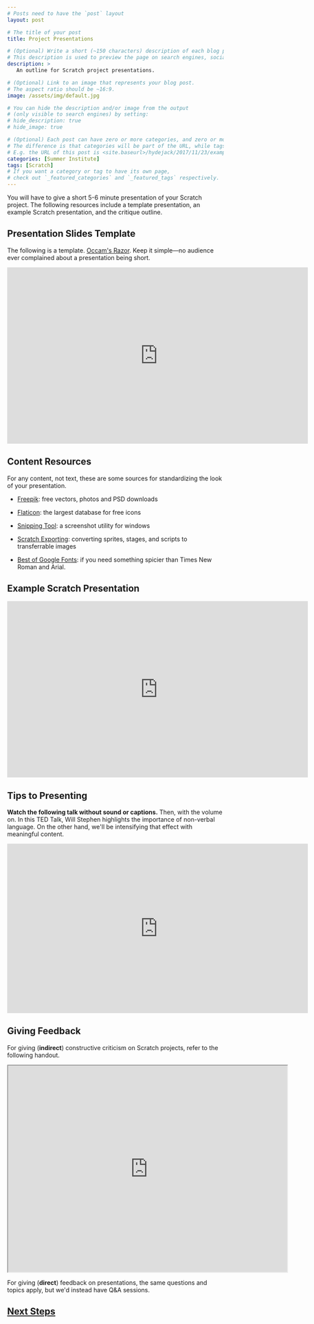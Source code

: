```yaml
---
# Posts need to have the `post` layout
layout: post

# The title of your post
title: Project Presentations

# (Optional) Write a short (~150 characters) description of each blog post.
# This description is used to preview the page on search engines, social media, etc.
description: >
   An outline for Scratch project presentations.

# (Optional) Link to an image that represents your blog post.
# The aspect ratio should be ~16:9.
image: /assets/img/default.jpg

# You can hide the description and/or image from the output
# (only visible to search engines) by setting:
# hide_description: true
# hide_image: true

# (Optional) Each post can have zero or more categories, and zero or more tags.
# The difference is that categories will be part of the URL, while tags will not.
# E.g. the URL of this post is <site.baseurl>/hydejack/2017/11/23/example-content/
categories: [Summer Institute]
tags: [Scratch]
# If you want a category or tag to have its own page,
# check out `_featured_categories` and `_featured_tags` respectively.
---
```

You will have to give a short 5-6 minute presentation of your Scratch project. The following resources include a template presentation, an example Scratch presentation, and the critique outline.

## Presentation Slides Template

The following is a template. [Occam's Razor](https://en.wikipedia.org/wiki/Occam%27s_razor). Keep it simple—no audience ever complained about a presentation being short. 

<iframe src="https://docs.google.com/presentation/d/e/2PACX-1vScZ7jipt-TwCY4YYeLDO0QiU7zMfpULOnMut8DBjswfiZpmiQihhzM3jvV4XHg12_lduL-oE2X7mjw/embed?start=false&loop=false&delayms=3000" frameborder="0" width="700" height="410" allowfullscreen="true" mozallowfullscreen="true" webkitallowfullscreen="true"></iframe>

## Content Resources

For any content, not text, these are some sources for standardizing the look of your presentation.

* [Freepik](https://www.freepik.com/): free vectors, photos and PSD downloads

* [Flaticon](https://www.flaticon.com/): the largest database for free icons

* [Snipping Tool](https://en.wikipedia.org/wiki/Snipping_Tool): a screenshot utility for windows

* [Scratch Exporting](https://en.scratch-wiki.info/wiki/Exporting_and_Importing): converting sprites, stages, and scripts to transferrable images

* [Best of Google Fonts](https://www.awwwards.com/20-best-web-fonts-from-google-web-fonts-and-font-face.html): if you need something spicier than Times New Roman and Arial.

## Example Scratch Presentation

<iframe src="https://docs.google.com/presentation/d/e/2PACX-1vQqX3wwviwqteOtiP3ReY6pUvZXWrz6_gz8J-gk7jHcUVjFR2Kqvredt7Zdqmcs1TrEWU-uDJiZSqcR/embed?start=false&loop=false&delayms=5000" frameborder="0" width="700" height="410" allowfullscreen="true" mozallowfullscreen="true" webkitallowfullscreen="true"></iframe>

## Tips to Presenting

**Watch the following talk without sound or captions.** Then, with the volume on. In this TED Talk, Will Stephen highlights the importance of non-verbal language. On the other hand, we'll be intensifying that effect with meaningful content.

<iframe width="700" height="393.75" src="https://www.youtube.com/embed/8S0FDjFBj8o?rel=0&amp;start=10" frameborder="0" allow="autoplay; encrypted-media" allowfullscreen></iframe>

## Giving Feedback

For giving (**indirect**) constructive criticism on Scratch projects, refer to the following handout.

<iframe src="https://drive.google.com/file/d/1Xqgt1tG5TVSP-bpmijfWsjw4erUSUzh8/preview" width="650" height="480"></iframe>

For giving (**direct**) feedback on presentations, the same questions and topics apply, but we'd instead have Q&A sessions.

## [Next Steps](https://ramnauth.github.io/2018/07/15/feedback)